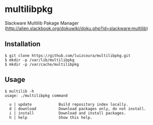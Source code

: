 multilibpkg
===========

Slackware Multilib Pakage Manager (http://alien.slackbook.org/dokuwiki/doku.php?id=slackware:multilib)


## Installation

    $ git clone https://github.com/luizcoura/multilibpkg.git
    $ mkdir -p /var/lib/multilibpkg
    $ mkdir -p /var/cache/multilibpkg

## Usage

    $ multilib -h
    usage: ./multilibpkg command

      u | update            Build repository index locally.
      d | download          Download packages only, do not install.
      i | install           Download and install packages.
      h | help              Show this help.

